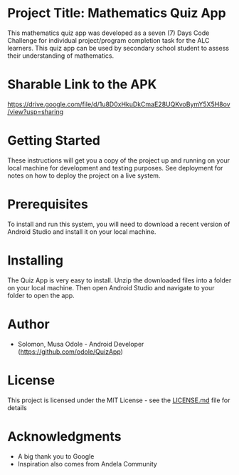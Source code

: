 # Project Title: Mathematics Quiz App

This mathematics quiz app was developed as a seven (7) Days Code Challenge for individual project/program completion task for the ALC learners.
This quiz app can be used by secondary school student to assess their understanding of mathematics.

# Sharable Link to the APK

https://drive.google.com/file/d/1u8D0xHkuDkCmaE28UQKvoBymY5X5H8ov/view?usp=sharing

# Getting Started

These instructions will get you a copy of the project up and running on your local machine for development and testing purposes. See deployment for notes on how to deploy the project on a live system.

# Prerequisites

To install and run this system, you will need to download a recent version of Android Studio and install it on your local machine. 


# Installing

The Quiz App is very easy to install. Unzip the downloaded files into a folder on your local machine. Then open Android Studio and navigate to your folder to open the app.


# Author

* Solomon, Musa Odole - Android Developer     
  (https://github.com/odole/QuizApp)


# License

This project is licensed under the MIT License - see the [LICENSE.md](LICENSE.md) file for details


# Acknowledgments

* A big thank you to Google
* Inspiration also comes from Andela Community
